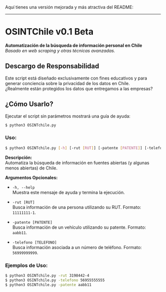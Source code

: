 Aquí tienes una versión mejorada y más atractiva del README:

---

# OSINTChile v0.1 Beta

**Automatización de la búsqueda de información personal en Chile**  
*Basado en web scraping y otras técnicas avanzadas.*

## Descargo de Responsabilidad

Este script está diseñado exclusivamente con fines educativos y para generar conciencia sobre la privacidad de los datos en Chile.  
¿Realmente están protegidos los datos que entregamos a las empresas?

## ¿Cómo Usarlo?

Ejecutar el script sin parámetros mostrará una guía de ayuda:

```bash
$ python3 OSINTchile.py
```

### Uso:
```bash
$ python3 OSINTchile.py [-h] [-rut [RUT]] [-patente [PATENTE]] [-telefono [TELEFONO]]
```

**Descripción:**  
Automatiza la búsqueda de información en fuentes abiertas (y algunas menos abiertas) de Chile.

**Argumentos Opcionales:**

- `-h, --help`  
  Muestra este mensaje de ayuda y termina la ejecución.

- `-rut [RUT]`  
  Busca información de una persona utilizando su RUT. Formato: `11111111-1`.

- `-patente [PATENTE]`  
  Busca información de un vehículo utilizando su patente. Formato: `aabb11`.

- `-telefono [TELEFONO]`  
  Busca información asociada a un número de teléfono. Formato: `56999999999`.

### Ejemplos de Uso:

```bash
$ python3 OSINTchile.py -rut 3198442-4
$ python3 OSINTchile.py -telefono 56955555555
$ python3 OSINTchile.py -patente aabb11
```